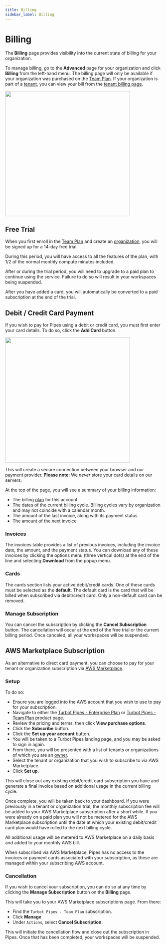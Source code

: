 ```yaml
---
title: Billing
sidebar_label: Billing
---
```


# Billing

The **Billing** page provides visibility into the current state of billing for your organization. 

To manage billing, go to the **Advanced** page for your organization and click **Billing** from the left-hand menu.  The billing page will only be available if your organization was purchased on the [Team Plan](/pipes/docs/accounts/org#team-plan).  If your organization is part of a [tenant](/pipes/docs/accounts/tenant), you can view your bill from the [tenant billing page](/pipes/docs/accounts/tenant/billing).

<img src="/images/docs/pipes/pipes_billing.png" width="400pt"/>
 

## Free Trial

When you first enroll in the [Team Plan](/pipes/docs/accounts/org#team-plan) and create an [organization](/pipes/docs/accounts/org), you will be signed up for a 14-day free trial. 

During this period, you will have access to all the features of the plan, with 1/2 of the normal monthly compute minutes included.

After or during the trial period, you will need to upgrade to a paid plan to continue using the service. Failure to do so will result in your workspaces being suspended.

After you have added a card, you will automatically be converted to a paid subscription at the end of the trial.

## Debit / Credit Card Payment

If you wish to pay for Pipes using a debit or credit card, you must first enter your card details. To do so, click the **Add Card** button.

<img src="/images/docs/pipes/pipes_billing_add_card.png" width="400pt"/>

This will create a secure connection between your browser and our payment provider. **Please note**: We *never* store your card details on our servers.

At the top of the page, you will see a summary of your billing information:

- The billing [plan](/pipes/pricing) for this account.
- The dates of the current billing cycle.  Billing cycles vary by organization and may not coincide with a calendar month.
- The amount of the last invoice, along with its payment status
- The amount of the next invoice

### Invoices

The invoices table provides a list of previous invoices, including the invoice date, the amount, and the payment status. You can download any of these invoices by clicking the options menu (three vertical dots) at the end of the line and selecting **Download** from the popup menu.

### Cards

The cards section lists your active debit/credit cards. One of these cards must be selected as the **default**. The default card is the card that will be billed when subscribed via debit/credit card. Only a non-default card can be removed.

### Manage Subscription

You can cancel the subscription by clicking the **Cancel Subscription** button. The cancellation will occur at the end of the free trial or the current billing period. Once canceled, all your workspaces will be suspended.

## AWS Marketplace Subscription

As an alternative to direct card payment, you can choose to pay for your tenant or organization subscription via [AWS Marketplace](https://aws.amazon.com/marketplace).

### Setup

To do so:

- Ensure you are logged into the AWS account that you wish to use to pay for your subscription.
- Navigate to either the [Turbot Pipes - Enterprise Plan](https://aws.amazon.com/marketplace/pp/prodview-oysayoazz5dds) or [Turbot Pipes - Team Plan](https://aws.amazon.com/marketplace/pp/prodview-b3dfz5hxhcn3a) product page.
- Review the pricing and terms, then click **View purchase options**.
- Click the **Subscribe** button.
- Click the **Set up your account** button.
- You will be taken to a Turbot Pipes landing page, and you may be asked to sign in again.
- From there, you will be presented with a list of tenants or organizations of which you are an [owner](/pipes/docs/people).
- Select the tenant or organization that you wish to subscribe to via AWS Marketplace.
- Click **Set up**.

This will close out any existing debit/credit card subscription you have and generate a final invoice based on additional usage in the current billing cycle.

Once complete, you will be taken back to your dashboard. If you were previously in a tenant or organization trial, the monthly subscription fee will be added to your AWS Marketplace subscription after a short while. If you were already on a paid plan you will not be metered for the AWS Marketplace subscription until the date at which your existing debit/credit card plan would have rolled to the next billing cycle.

All additional usage will be metered to AWS Marketplace on a daily basis and added to your monthly AWS bill.

When subscribed via AWS Marketplace, Pipes has no access to the invoices or payment cards associated with your subscription, as these are managed within your subscribing AWS account. 

### Cancellation

If you wish to cancel your subscription, you can do so at any time by clicking the **Manage Subscription** button on the **Billing** page.

This will take you to your AWS Marketplace subscriptions page. From there:

- Find the `Turbot Pipes - Team Plan` subscription.
- Click **Manage**
- Under `Actions`, select **Cancel Subscription**.

This will initiate the cancellation flow and close out the subscription in Pipes. Once that has been completed, your workspaces will be suspended.
